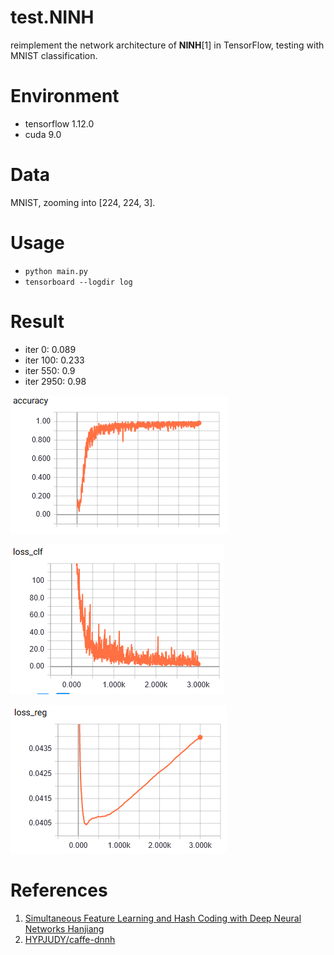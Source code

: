 # test.NINH

reimplement the network architecture of **NINH**[1] in TensorFlow,
testing with MNIST classification.

# Environment

- tensorflow 1.12.0
- cuda 9.0

# Data

MNIST, zooming into [224, 224, 3].

# Usage

- `python main.py`
- `tensorboard --logdir log`

# Result

- iter 0: 0.089
- iter 100: 0.233
- iter 550: 0.9
- iter 2950: 0.98

![accuracy](accuracy.png)

![loss_clf](loss_clf.png)

![loss_reg](loss_reg.png)

# References

1. [Simultaneous Feature Learning and Hash Coding with Deep Neural Networks Hanjiang](https://www.cv-foundation.org/openaccess/content_cvpr_2015/html/Lai_Simultaneous_Feature_Learning_2015_CVPR_paper.html)
2. [HYPJUDY/caffe-dnnh](https://github.com/HYPJUDY/caffe-dnnh)
